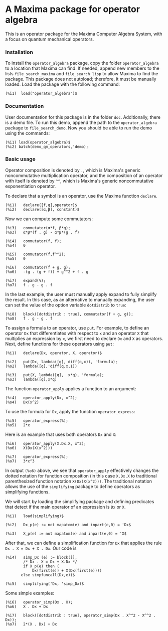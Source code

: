 # A Maxima package for operator algebra

This is an operator package for the Maxima Computer Algebra System, with a focus on quantum mechanical operators.

### Installation

To install the `operator_algebra` package, copy the folder `operator_algebra` to a location that Maxima
can find. If needed, append new members to the lists `file_search_maxima` and `file_search_lisp`
to allow Maxima to find the package. This package does not autoload; therefore, it must be manually loaded. 
Load the package with the following command:
```
(%i1)  load("operator_algebra")$
```

### Documentation

User documentation for this package is in the folder `doc`. Additionally, there is a demo file.
To run this demo, append the path to the `operator_algebra` package to `file_search_demo`. Now you 
should be able to run the demo using the commands:
```
(%i1) load(operator_algebra)$
(%i2) batch(demo_qm_operators,'demo);
```

### Basic usage

Operator composition is denoted by `.`, which is Maxima's generic noncommutative multiplication operator, and the composition of an operator with itself is denoted by `^^`, which
is  Maxima's generic noncommutative exponentiation operator.

To declare that a symbol is an operator, use the Maxima function `declare`.

```
(%i1)	declare([f,g],operator)$
(%i2)	declare([α,β], constant)$
```
Now we can compute some commutators:
```
(%i3)	commutator(α*f, β*g);
(%o3)	α*β*(f . g) - α*β*(g . f)

(%i4)	commutator(f, f);
(%o4)	0

(%i5)	commutator(f,f^^2);
(%o5)	0

(%i6)	commutator(f + g, g);
(%o6)	-(g . (g + f)) + g^^2 + f . g

(%i7)	expand(%);
(%o7)	f . g - g . f
```
In the last example, the user must manually apply expand to fully simplify the result.
In this case, as an alternative to manually expanding, the user can set the value of the option 
variable `dotdistrib` to `true`:
```
(%i8)	block([dotdistrib : true], commutator(f + g, g));
(%o8)	f . g - g . f
```

To assign a formula to an operator,  use `put`. For example, to define an operator `Dx`
that differentiates with respect to `x` and an operator `X` that multiplies an expression 
by `x`, we first need to declare `Dx` and `X` as operators. Next, 
define functions for these operators using `put`:
```
(%i1)	declare(Dx, operator, X, operator)$

(%i2)	put(Dx, lambda([q], diff(q,x)), 'formula);
(%o2)	lambda([q],'diff(q,x,1))

(%i3)	put(X, lambda([q],  x*q), 'formula);
(%o3)	lambda([q],x*q)
```
The function `operator_apply` applies a function to an argument:
```
(%i4)	operator_apply(Dx, x^2);
(%o4)	Dx(x^2)
```
To use the formula for `Dx`, apply the function `operator_express`:
```
(%i5)	operator_express(%);
(%o5)	2*x
```
Here is an example that uses both operators `Dx` and `X`:
```
(%i6)	operator_apply(X.Dx.X, x^2);
(%o6)	X(Dx(X(x^2)))

(%i7)	operator_express(%);
(%o7)	3*x^3
```

In output `(%o6)` above, we see that `operator_apply` effectively changes the dotted notation
for function composition (in this case `X.Dx.X` to traditional parenthesized function
notation `X(Dx(X(x^2)))`. The traditional notation allows the use of the `simplifying` 
package to define operators as simplifying functions. 

We will start by loading the simplifying package and defining predicates that detect if the main operator
of an expression is `Dx` or `X`. 
```
(%i1)	load(simplifying)$

(%i2)	Dx_p(e) := not mapatom(e) and inpart(e,0) = 'Dx$

(%i3)	X_p(e) := not mapatom(e) and inpart(e,0) = 'X$
```
After that, we can define a simplification function for `Dx` that applies the rule 
`Dx . X = Dx + X . Dx`. Our code is
```
(%i4)	simp_Dx (e) := block([],
	    /* Dx . X = Dx + X.Dx */
	    if X_p(e) then (
	        Dx(first(e)) + X(Dx(first(e))))
	   else simpfuncall(Dx,e))$
	    
(%i5)	simplifying('Dx, 'simp_Dx)$
```
Some simple examples:
```
(%i6)	operator_simp(Dx . X);
(%o6)	X . Dx + Dx

(%i7)	block([dotdistrib : true], operator_simp(Dx . X^^2 - X^^2 . Dx));
(%o7)	2*(X . Dx) + Dx
```



